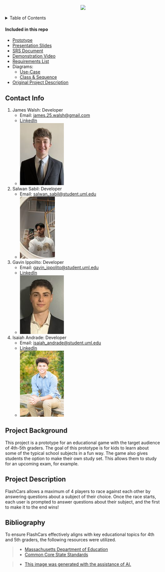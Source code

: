 <p align="center"><img src="./images/FlashCars.jpg" "alt="FlashCars"></p>

<details>
<summary>Table of Contents</summary>

- [Contact Info](#contact-info)
- [Project Background](#project-background)
- [Project Description](#project-description)
- [Domain Research](#bibliography)

</details>

#### Included in this repo

- [Prototype](./prototype/flashCars.py)
- [Presentation Slides](./presentation_slides.pdf)
- [SRS Document](./SRS.docx.pdf)
- [Demonstration Video](./demonstration_video.mp4)
- [Requirements List](./requirements_and_diagrams/project_requirements.pdf)
- Diagrams:
    - [Use-Case](./requirements_and_diagrams/use_case_diagram.pdf)
    - [Class & Sequence](./requirements_and_diagrams/class_and_sequence_diagrams.pdf)
- [Original Project Description](./original_project_description.pdf)


## Contact Info

1. James Walsh: Developer
    - Email: james.25.walsh@gmail.com
    - [LinkedIn](https://www.linkedin.com/in/james-walsh-8a53a6265/)
    - ![James Profile](/images/team_members/james_walsh_profile.jpg)
3. Salwan Sabil: Developer
   - Email: salwan_sabil@student.uml.edu
   - ![Salwan Profile](/images/team_members/salwan_sabil_profile.jpg)
5. Gavin Ippolito: Developer
   - Email: gavin_ippolito@student.uml.edu
   - [LinkedIn](https://www.linkedin.com/in/gavin-ippolito-a6a1572a0/)
   - ![Gavin Profile](/images/team_members/gavin_ippolito_profile_resized_again.jpg)
6. Isaiah Andrade: Developer
    - Email: isaiah_andrade@student.uml.edu
    - [LinkedIn](https://www.linkedin.com/in/isaiah-andrade/)
    - ![Isaiah's Senior Photo](/images/team_members/isaiah_andrade.jpg)

## Project Background

This project is a prototype for an educational game with the target audience of 4th-5th graders.
The goal of this prototype is for kids to learn about some of the typical school subjects in a
fun way. The game also gives students the option to make their own study set. This allows them
to study for an upcoming exam, for example.

## Project Description

FlashCars allows a maximum of 4 players to race against each other by answering questions
about a subject of their choice. Once the race starts, each user is prompted to answer questions
about their subject, and the first to make it to the end wins!

## Bibliography
To ensure FlashCars effectively aligns with key educational topics for 4th and 5th graders, the following resources were utilized.<br>
>    - [Massachusetts Department of Education](https://www.doe.mass.edu/frameworks/current.html)<br>
>    - [Common Core State Standards](https://corestandards.org/)

>    - [This image was generated with the assistance of AI.](./images/FlashCars.jpg)
